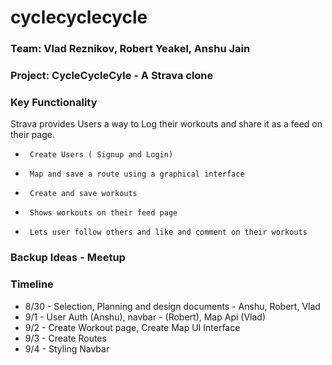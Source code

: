 # cyclecyclecycle
### Team:  Vlad Reznikov, Robert Yeakel, Anshu Jain
### Project: CycleCycleCyle - A Strava clone
### Key Functionality
 Strava provides Users a way to Log their workouts and share it as a feed on their page.    
*      Create Users ( Signup and Login)
*      Map and save a route using a graphical interface 
*      Create and save workouts
*      Shows workouts on their feed page
*      Lets user follow others and like and comment on their workouts
### Backup Ideas - Meetup

### Timeline
* 8/30 - Selection, Planning and design documents - Anshu, Robert, Vlad
* 9/1 - User Auth (Anshu), navbar - (Robert), Map Api (Vlad)
* 9/2 - Create Workout page, Create Map UI Interface
* 9/3 - Create Routes
* 9/4 - Styling Navbar






